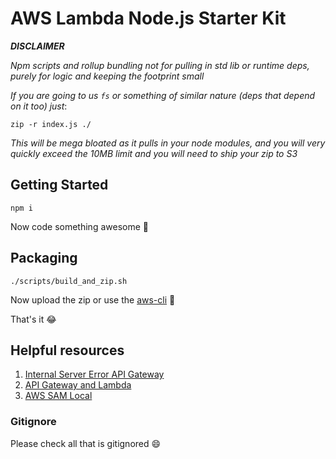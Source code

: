 # AWS Lambda Node.js Starter Kit

**_DISCLAIMER_**

_Npm scripts and rollup bundling not for pulling in std lib or runtime deps, purely for logic and keeping the footprint small_

_If you are going to us `fs` or something of similar nature (deps that depend on it too) just_:

`zip -r index.js ./`

_This will be mega bloated as it pulls in your node modules, and you will very quickly exceed the 10MB limit and you will need to ship your zip to S3_

## Getting Started

`npm i`

Now code something awesome :tada:

## Packaging

`./scripts/build_and_zip.sh`

Now upload the zip or use the [aws-cli](https://aws.amazon.com/cli/) :rocket:

That's it :joy:

## Helpful resources

1. [Internal Server Error API Gateway](https://aws.amazon.com/premiumsupport/knowledge-center/malformed-502-api-gateway/)
2. [API Gateway and Lambda](https://docs.aws.amazon.com/apigateway/latest/developerguide/api-gateway-create-api-as-simple-proxy-for-lambda.html)
3. [AWS SAM Local](https://github.com/awslabs/aws-sam-local)

### Gitignore

Please check all that is gitignored :smile:
